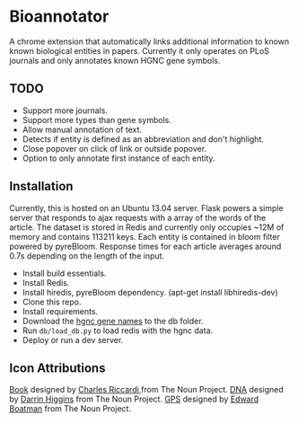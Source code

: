 Bioannotator
============
A chrome extension that automatically links additional information to known known biological entities in papers. Currently it only operates on PLoS journals and only annotates known HGNC gene symbols.

TODO
----
* Support more journals.
* Support more types than gene symbols.
* Allow manual annotation of text.
* Detects if entity is defined as an abbreviation and don't highlight.
* Close popover on click of link or outside popover.
* Option to only annotate first instance of each entity.

Installation
------------
Currently, this is hosted on an Ubuntu 13.04 server. Flask powers a simple server that responds to ajax requests with a array of the words of the article. The dataset is stored in Redis and currently only occupies ~12M of memory and contains 113211 keys. Each entity is contained in bloom filter powered by pyreBloom. Response times for each article averages around 0.7s depending on the length of the input.

* Install build essentials.
* Install Redis.
* Install hiredis, pyreBloom dependency. (apt-get install libhiredis-dev)
* Clone this repo.
* Install requirements.
* Download the [hgnc gene names](ftp://ftp.ebi.ac.uk/pub/databases/genenames/hgnc_complete_set.txt.gz) to the db folder.
* Run `db/load_db.py` to load redis with the hgnc data.
* Deploy or run a dev server.

Icon Attributions
-----------------
[Book](http://thenounproject.com/noun/book/#icon-No2051) designed by [Charles Riccardi ](http://thenounproject.com/noun/book/#icon-No2051) from The Noun Project.
[DNA](http://thenounproject.com/noun/dna/#icon-No3928) designed by [Darrin Higgins](http://thenounproject.com/noun/dna/#icon-No3928) from The Noun Project.
[GPS](http://thenounproject.com/noun/gps/#icon-No625) designed by [Edward Boatman](http://thenounproject.com/edward) from The Noun Project.

